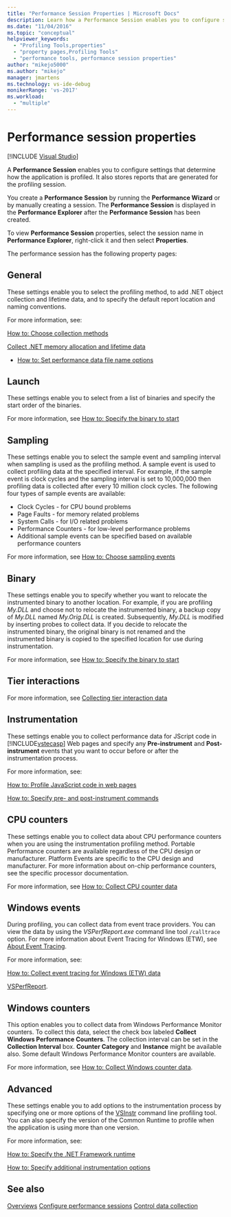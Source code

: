 ```yaml
---
title: "Performance Session Properties | Microsoft Docs"
description: Learn how a Performance Session enables you to configure settings that determine how the application is profiled.
ms.date: "11/04/2016"
ms.topic: "conceptual"
helpviewer_keywords:
  - "Profiling Tools,properties"
  - "property pages,Profiling Tools"
  - "performance tools, performance session properties"
author: "mikejo5000"
ms.author: "mikejo"
manager: jmartens
ms.technology: vs-ide-debug
monikerRange: 'vs-2017'
ms.workload:
  - "multiple"
---
```

# Performance session properties

 [!INCLUDE [Visual Studio](~/includes/applies-to-version/vs-windows-only.md)]

A **Performance Session** enables you to configure settings that determine how the application is profiled. It also stores reports that are generated for the profiling session.

You create a **Performance Session** by running the **Performance Wizard** or by manually creating a session. The **Performance Session** is displayed in the **Performance Explorer** after the **Performance Session** has been created.

To view **Performance Session** properties, select the session name in **Performance Explorer**, right-click it and then select **Properties**.

The performance session has the following property pages:

## General

These settings enable you to select the profiling method, to add .NET object collection and lifetime data, and to specify the default report location and naming conventions.

For more information, see:

[How to: Choose collection methods](../profiling/how-to-choose-collection-methods.md)

[Collect .NET memory allocation and lifetime data](../profiling/collecting-dotnet-memory-allocation-and-lifetime-data.md)

- [How to: Set performance data file name options](../profiling/how-to-set-performance-data-file-name-options.md)

## Launch

These settings enable you to select from a list of binaries and specify the start order of the binaries.

For more information, see [How to: Specify the binary to start](../profiling/how-to-specify-the-binary-to-start.md)

## Sampling

These settings enable you to select the sample event and sampling interval when sampling is used as the profiling method. A sample event is used to collect profiling data at the specified interval. For example, if the sample event is clock cycles and the sampling interval is set to 10,000,000 then profiling data is collected after every 10 million clock cycles. The following four types of sample events are available:

- Clock Cycles - for CPU bound problems
- Page Faults - for memory related problems
- System Calls - for I/O related problems
- Performance Counters - for low-level performance problems
- Additional sample events can be specified based on available performance counters

For more information, see [How to: Choose sampling events](../profiling/how-to-choose-sampling-events.md)

## Binary
These settings enable you to specify whether you want to relocate the instrumented binary to another location. For example, if you are profiling *My.DLL* and choose not to relocate the instrumented binary, a backup copy of *My.DLL* named *My.Orig.DLL* is created. Subsequently, *My.DLL* is modified by inserting probes to collect data. If you decide to relocate the instrumented binary, the original binary is not renamed and the instrumented binary is copied to the specified location for use during instrumentation.

For more information, see [How to: Specify the binary to start](../profiling/how-to-specify-the-binary-to-start.md)

## Tier interactions

For more information, see [Collecting tier interaction data](../profiling/collecting-tier-interaction-data.md)

## Instrumentation

These settings enable you to collect performance data for JScript code in [!INCLUDE[vstecasp](../code-quality/includes/vstecasp_md.md)] Web pages and specify any **Pre-instrument** and **Post-instrument** events that you want to occur before or after the instrumentation process.

For more information, see:

[How to: Profile JavaScript code in web pages](../profiling/how-to-profile-javascript-code-in-web-pages.md)

[How to: Specify pre- and post-instrument commands](../profiling/how-to-specify-pre-and-post-instrument-commands.md)

## CPU counters

These settings enable you to collect data about CPU performance counters when you are using the instrumentation profiling method. Portable Performance counters are available regardless of the CPU design or manufacturer. Platform Events are specific to the CPU design and manufacturer. For more information about on-chip performance counters, see the specific processor documentation.

For more information, see [How to: Collect CPU counter data](../profiling/how-to-collect-cpu-counter-data.md)

## Windows events

During profiling, you can collect data from event trace providers. You can view the data by using the *VSPerfReport.exe* command line tool `/calltrace` option. For more information about Event Tracing for Windows (ETW), see [About Event Tracing](/windows/win32/etw/about-event-tracing).

For more information, see:

[How to: Collect event tracing for Windows (ETW) data](../profiling/how-to-collect-event-tracing-for-windows-etw-data.md)

[VSPerfReport](../profiling/vsperfreport.md).

## Windows counters

This option enables you to collect data from Windows Performance Monitor counters. To collect this data, select the check box labeled **Collect Windows Performance Counters**. The collection interval can be set in the **Collection Interval** box. **Counter Category** and **Instance** might be available also. Some default Windows Performance Monitor counters are available.

 For more information, see [How to: Collect Windows counter data](../profiling/how-to-collect-windows-counter-data.md).

## Advanced

These settings enable you to add options to the instrumentation process by specifying one or more options of the [VSInstr](../profiling/vsinstr.md) command line profiling tool. You can also specify the version of the Common Runtime to profile when the application is using more than one version.

For more information, see:

[How to: Specify the .NET Framework runtime](../profiling/how-to-specify-the-dotnet-framework-runtime.md)

[How to: Specify additional instrumentation options](../profiling/how-to-specify-additional-instrumentation-options.md)

## See also

[Overviews](../profiling/overviews-performance-tools.md)
[Configure performance sessions](../profiling/configuring-performance-sessions.md)
[Control data collection](../profiling/controlling-data-collection.md)
